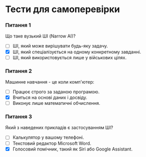 # Тести для самоперевірки

### Питання 1
Що таке вузький ШІ (Narrow AI)?
- [ ] ШІ, який може вирішувати будь-яку задачу.
- [x] ШІ, який спеціалізується на одному конкретному завданні.
- [ ] ШІ, який використовується лише у військових цілях.

### Питання 2
Машинне навчання - це коли комп'ютер:
- [ ] Працює строго за заданою програмою.
- [x] Вчиться на основі даних і досвіду.
- [ ] Виконує лише математичні обчислення.

### Питання 3
Який з наведених прикладів є застосуванням ШІ?
- [ ] Калькулятор у вашому телефоні.
- [ ] Текстовий редактор Microsoft Word.
- [x] Голосовий помічник, такий як Siri або Google Assistant.

